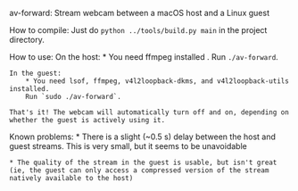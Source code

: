 av-forward: Stream webcam between a macOS host and a Linux guest

How to compile:
	Just do `python ../tools/build.py main` in the project directory.

How to use:
	On the host:
		* You need ffmpeg installed .
		Run `./av-forward`.

	In the guest:
		* You need lsof, ffmpeg, v4l2loopback-dkms, and v4l2loopback-utils installed.
		Run `sudo ./av-forward`.

	That's it! The webcam will automatically turn off and on, depending on whether the guest is actively using it.

Known problems:
	* There is a slight (~0.5 s) delay between the host and guest streams. This is very small, but it seems to be unavoidable

	* The quality of the stream in the guest is usable, but isn't great (ie, the guest can only access a compressed version of the stream natively available to the host)
